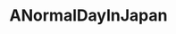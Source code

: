 ---
title: ANormalDayInJapan
crosslinks:
- videos
- normaldayinjapan
- japancirclejerk
- escapedtires
---